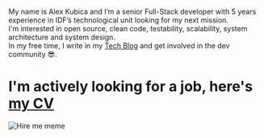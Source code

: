 My name is Alex Kubica and I’m a senior Full-Stack developer with 5 years experience in IDF’s technological unit looking for my next mission.  
I'm interested in open source, clean code, testability, scalability, system architecture and system design.  
In my free time, I write in my [Tech Blog](https://alexkubica.com/) and get involved in the dev community 😎.

# I'm actively looking for a job, here's [my CV](https://alexkubica.com/cv)

![Hire me meme](https://media.makeameme.org/created/i-is-kind-5b74a1.jpg)  

<!--
## Enjoy your stay here, here's a random GIF for you ♥
![Random GIF](https://api.giphy.com/v1/gifs/random?api_key=BSmGPWWzInjcOALNtXXb0Qg2geQztUxE&rating=g)


**alexkubica/alexkubica** is a ✨ _special_ ✨ repository because its `README.md` (this file) appears on your GitHub profile.

Here are some ideas to get you started:

- 🔭 I’m currently working on ...
- 🌱 I’m currently learning ...
- 👯 I’m looking to collaborate on ...
- 🤔 I’m looking for help with ...
- 💬 Ask me about ...
- 📫 How to reach me: ...
- 😄 Pronouns: ...
- ⚡ Fun fact: ...
-->
